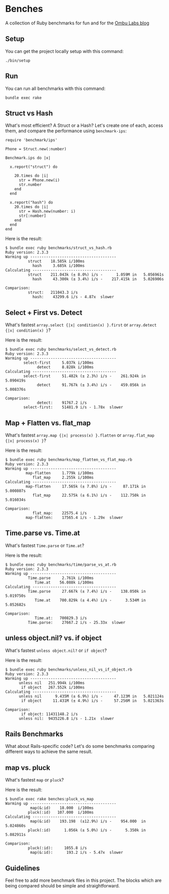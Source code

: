 # Benches

A collection of Ruby benchmarks for fun and for the [Ombu Labs blog](https://www.ombulabs.com/blog)

## Setup

You can get the project locally setup with this command:

    ./bin/setup

## Run

You can run all benchmarks with this command:

    bundle exec rake

## Struct vs Hash

What's most efficient? A Struct or a Hash? Let's create one of each, access them,
and compare the performance using `benchmark-ips`:

    require 'benchmark/ips'

    Phone = Struct.new(:number)

    Benchmark.ips do |x|

      x.report("struct") do

        20.times do |i|
          str = Phone.new(i)
          str.number
        end
      end

      x.report("hash") do
        20.times do |i|
          str = Hash.new(number: i)
          str[:number]
        end
      end
    end


Here is the result:

    $ bundle exec ruby benchmarks/struct_vs_hash.rb
    Ruby version: 2.3.3
    Warming up --------------------------------------
              struct    18.585k i/100ms
                hash     3.685k i/100ms
    Calculating -------------------------------------
              struct    211.043k (± 8.0%) i/s -      1.059M in   5.056961s
                hash     43.300k (± 3.4%) i/s -    217.415k in   5.026906s

    Comparison:
              struct:   211043.3 i/s
                hash:    43299.6 i/s - 4.87x  slower

## Select + First vs. Detect

What's fastest `array.select {|x| condition(x) }.first` or
`array.detect {|x| condition(x) }`?

Here is the result:

    $ bundle exec ruby benchmarks/select_vs_detect.rb
    Ruby version: 2.3.3
    Warming up --------------------------------------
            select-first     5.037k i/100ms
                  detect     8.828k i/100ms
    Calculating -------------------------------------
            select-first     51.482k (± 2.3%) i/s -    261.924k in   5.090419s
                  detect     91.767k (± 3.4%) i/s -    459.056k in   5.008376s

    Comparison:
                  detect:    91767.2 i/s
            select-first:    51481.9 i/s - 1.78x  slower

## Map + Flatten vs. flat_map

What's fastest `array.map {|x| process(x) }.flatten` or
`array.flat_map {|x| process(x) }`?

Here is the result:

    $ bundle exec ruby benchmarks/map_flatten_vs_flat_map.rb
    Ruby version: 2.3.3
    Warming up --------------------------------------
             map-flatten     1.779k i/100ms
                flat_map     2.255k i/100ms
    Calculating -------------------------------------
             map-flatten     17.565k (± 7.8%) i/s -     87.171k in   5.000807s
                flat_map     22.575k (± 6.1%) i/s -    112.750k in   5.016034s

    Comparison:
                flat_map:    22575.4 i/s
             map-flatten:    17565.4 i/s - 1.29x  slower

## Time.parse vs. Time.at

What's fastest `Time.parse` or `Time.at`?

Here is the result:

    $ bundle exec ruby benchmarks/time/parse_vs_at.rb
    Ruby version: 2.3.3
    Warming up --------------------------------------
              Time.parse     2.761k i/100ms
                 Time.at    56.088k i/100ms
    Calculating -------------------------------------
              Time.parse     27.667k (± 7.4%) i/s -    138.050k in   5.019750s
                 Time.at    700.829k (± 4.4%) i/s -      3.534M in   5.052682s

    Comparison:
                 Time.at:   700829.3 i/s
              Time.parse:    27667.2 i/s - 25.33x  slower

## unless object.nil? vs. if object

What's fastest `unless object.nil?` or `if object`?

Here is the result:

    $ bundle exec ruby benchmarks/unless_nil_vs_if_object.rb
    Ruby version: 2.3.3
    Warming up --------------------------------------
          unless nil   251.994k i/100ms
           if object   267.552k i/100ms
    Calculating -------------------------------------
          unless nil      9.435M (± 6.9%) i/s -     47.123M in   5.021124s
           if object     11.431M (± 4.9%) i/s -     57.256M in   5.021363s

    Comparison:
           if object: 11431148.2 i/s
          unless nil:  9435226.8 i/s - 1.21x  slower

## Rails Benchmarks

What about Rails-specific code? Let's do some benchmarks comparing different
ways to achieve the same result.

## map vs. pluck

What's fastest `map` or `pluck`?

Here is the result:

    $ bundle exec rake benches:pluck_vs_map
    Warming up --------------------------------------
               map(&:id)    18.000  i/100ms
              pluck(:id)   107.000  i/100ms
    Calculating -------------------------------------
               map(&:id)    193.198  (±12.9%) i/s -    954.000  in   5.024860s
              pluck(:id)      1.056k (± 5.0%) i/s -      5.350k in   5.082911s

    Comparison:
              pluck(:id):     1055.8 i/s
               map(&:id):      193.2 i/s - 5.47x  slower


## Guidelines

Feel free to add more benchmark files in this project. The blocks which are
being compared should be simple and straightforward.
